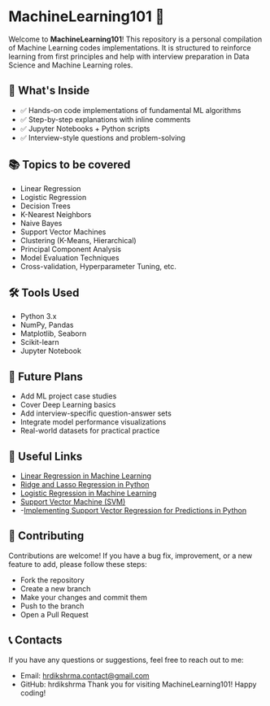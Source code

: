 
# MachineLearning101 🤖

Welcome to **MachineLearning101**! This repository is a personal compilation of Machine Learning codes implementations. It is structured to reinforce learning from first principles and help with interview preparation in Data Science and Machine Learning roles.

## 🧠 What's Inside

- ✅ Hands-on code implementations of fundamental ML algorithms
- ✅ Step-by-step explanations with inline comments
- ✅ Jupyter Notebooks + Python scripts
- ✅ Interview-style questions and problem-solving

## 📚 Topics to be covered

- Linear Regression 
- Logistic Regression
- Decision Trees
- K-Nearest Neighbors
- Naive Bayes
- Support Vector Machines
- Clustering (K-Means, Hierarchical)
- Principal Component Analysis
- Model Evaluation Techniques
- Cross-validation, Hyperparameter Tuning, etc.
## 🛠️ Tools Used

- Python 3.x
- NumPy, Pandas
- Matplotlib, Seaborn
- Scikit-learn
- Jupyter Notebook
## 📌 Future Plans

- Add ML project case studies
- Cover Deep Learning basics
- Add interview-specific question-answer sets
- Integrate model performance visualizations
- Real-world datasets for practical practice

## 🔗 Useful Links
- [Linear Regression in Machine Learning](https://www.analyticsvidhya.com/blog/2021/10/everything-you-need-to-know-about-linear-regression/#h-simple-linear-regression)
- [Ridge and Lasso Regression in Python](https://www.analyticsvidhya.com/blog/2016/01/ridge-lasso-regression-python-complete-tutorial/)
- [Logistic Regression in Machine Learning](https://www.analyticsvidhya.com/blog/2021/08/conceptual-understanding-of-logistic-regression-for-data-science-beginners/)
- [Support Vector Machine (SVM)](https://www.analyticsvidhya.com/blog/2021/10/support-vector-machinessvm-a-complete-guide-for-beginners/)
- -[Implementing Support Vector Regression for Predictions in Python](https://medium.com/@niousha.rf/support-vector-regressor-theory-and-coding-exercise-in-python-ca6a7dfda927)

## 🤝 Contributing

Contributions are welcome! If you have a bug fix, improvement, or a new feature to add, please follow these steps:
- Fork the repository
- Create a new branch
- Make your changes and commit them
- Push to the branch
- Open a Pull Request
## 📞 Contacts

If you have any questions or suggestions, feel free to reach out to me:
- Email: hrdikshrma.contact@gmail.com
- GitHub: hrdikshrma
Thank you for visiting MachineLearning101! Happy coding!
